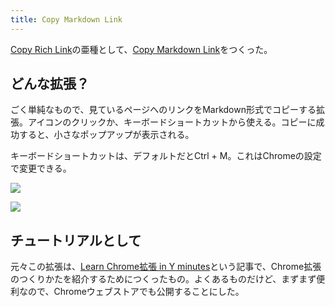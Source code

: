 ```yaml
---
title: Copy Markdown Link
---
```

[Copy Rich Link](https://chrome.google.com/webstore/detail/copy-rich-link/hikiamlgpdcabppakpmemaofmkgknpea)の亜種として、[Copy Markdown Link](https://chrome.google.com/webstore/detail/copy-markdown-link/gkceaaphhbeanfciglgpffnncfpipjpa)をつくった。

どんな拡張？
------

ごく単純なもので、見ているページへのリンクをMarkdown形式でコピーする拡張。アイコンのクリックか、キーボードショートカットから使える。コピーに成功すると、小さなポップアップが表示される。

キーボードショートカットは、デフォルトだとCtrl + M。これはChromeの設定で変更できる。

![](https://lh4.googleusercontent.com/9-in8mF4o-Z7fWiIh4P9R5vtvCXWr6S7-W2sGli8KWIo2DGegRoiZ4rw38YbKQ7fTTn9uhg1h7CS71pkARCOZLTTVHi4jfVInSqrBwL0UtMddD8hzfArtQcOIi-1bILoX_Z9cEg8Azr1ZQT5cA)

![](https://lh4.googleusercontent.com/-ZWE_2SpvJd2jdHR6KLZd4YYMoPTgrP3Y1gALNDVER9RhDIpolkquqbsY86mXqXDeYF2YbRk_4lVqLawOjZgEbEZBNChD6Wr6sASCAgDdZgo07aVMSYYfvcCI1iqflCKtFT9C_hU1VlQpGAMBQ)

チュートリアルとして
----------

元々この拡張は、[Learn Chrome拡張 in Y minutes](https://r7kamura.com/articles/2022-05-18-learn-chrome-extention-in-y-minutes)という記事で、Chrome拡張のつくりかたを紹介するためにつくったもの。よくあるものだけど、まずまず便利なので、Chromeウェブストアでも公開することにした。
